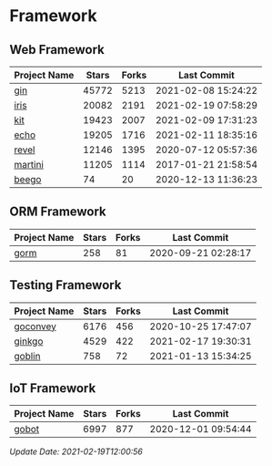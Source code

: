 # Framework

## Web Framework
| Project Name | Stars | Forks | Last Commit |
| ------------ | ----- | ----- | ----------- |
| [gin](https://github.com/gin-gonic/gin) | 45772 | 5213 | 2021-02-08 15:24:22 |
| [iris](https://github.com/kataras/iris) | 20082 | 2191 | 2021-02-19 07:58:29 |
| [kit](https://github.com/go-kit/kit) | 19423 | 2007 | 2021-02-09 17:31:23 |
| [echo](https://github.com/labstack/echo) | 19205 | 1716 | 2021-02-11 18:35:16 |
| [revel](https://github.com/revel/revel) | 12146 | 1395 | 2020-07-12 05:57:36 |
| [martini](https://github.com/go-martini/martini) | 11205 | 1114 | 2017-01-21 21:58:54 |
| [beego](https://github.com/astaxie/beego) | 74 | 20 | 2020-12-13 11:36:23 |

## ORM Framework
| Project Name | Stars | Forks | Last Commit |
| ------------ | ----- | ----- | ----------- |
| [gorm](https://github.com/jinzhu/gorm) | 258 | 81 | 2020-09-21 02:28:17 |

## Testing Framework
| Project Name | Stars | Forks | Last Commit |
| ------------ | ----- | ----- | ----------- |
| [goconvey](https://github.com/smartystreets/goconvey) | 6176 | 456 | 2020-10-25 17:47:07 |
| [ginkgo](https://github.com/onsi/ginkgo) | 4529 | 422 | 2021-02-17 19:30:31 |
| [goblin](https://github.com/franela/goblin) | 758 | 72 | 2021-01-13 15:34:25 |

## IoT Framework
| Project Name | Stars | Forks | Last Commit |
| ------------ | ----- | ----- | ----------- |
| [gobot](https://github.com/hybridgroup/gobot) | 6997 | 877 | 2020-12-01 09:54:44 |

*Update Date: 2021-02-19T12:00:56*